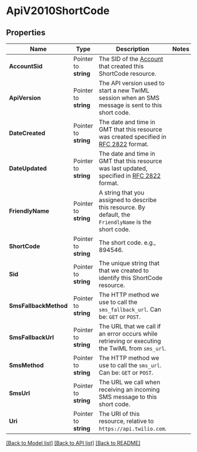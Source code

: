 # ApiV2010ShortCode

## Properties

Name | Type | Description | Notes
------------ | ------------- | ------------- | -------------
**AccountSid** | Pointer to **string** | The SID of the [Account](https://www.twilio.com/docs/iam/api/account) that created this ShortCode resource. |
**ApiVersion** | Pointer to **string** | The API version used to start a new TwiML session when an SMS message is sent to this short code. |
**DateCreated** | Pointer to **string** | The date and time in GMT that this resource was created specified in [RFC 2822](https://www.ietf.org/rfc/rfc2822.txt) format. |
**DateUpdated** | Pointer to **string** | The date and time in GMT that this resource was last updated, specified in [RFC 2822](https://www.ietf.org/rfc/rfc2822.txt) format. |
**FriendlyName** | Pointer to **string** | A string that you assigned to describe this resource. By default, the `FriendlyName` is the short code. |
**ShortCode** | Pointer to **string** | The short code. e.g., 894546. |
**Sid** | Pointer to **string** | The unique string that that we created to identify this ShortCode resource. |
**SmsFallbackMethod** | Pointer to **string** | The HTTP method we use to call the `sms_fallback_url`. Can be: `GET` or `POST`. |
**SmsFallbackUrl** | Pointer to **string** | The URL that we call if an error occurs while retrieving or executing the TwiML from `sms_url`. |
**SmsMethod** | Pointer to **string** | The HTTP method we use to call the `sms_url`. Can be: `GET` or `POST`. |
**SmsUrl** | Pointer to **string** | The URL we call when receiving an incoming SMS message to this short code. |
**Uri** | Pointer to **string** | The URI of this resource, relative to `https://api.twilio.com`. |

[[Back to Model list]](../README.md#documentation-for-models) [[Back to API list]](../README.md#documentation-for-api-endpoints) [[Back to README]](../README.md)


